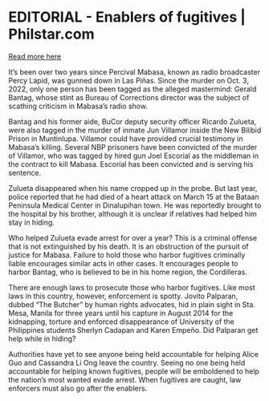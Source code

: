 # EDITORIAL - Enablers of fugitives | Philstar.com

[Read more here](https://www.philstar.com/opinion/2025/02/09/2420213/editorial-enablers-fugitives)

It’s been over two years since Percival Mabasa, known as radio broadcaster Percy Lapid, was gunned down in Las Piñas. Since the murder on Oct. 3, 2022, only one person has been tagged as the alleged mastermind: Gerald Bantag, whose stint as Bureau of Corrections director was the subject of scathing criticism in Mabasa’s radio show.

Bantag and his former aide, BuCor deputy security officer Ricardo Zulueta, were also tagged in the murder of inmate Jun Villamor inside the New Bilibid Prison in Muntinlupa. Villamor could have provided crucial testimony in Mabasa’s killing. Several NBP prisoners have been convicted of the murder of Villamor, who was tagged by hired gun Joel Escorial as the middleman in the contract to kill Mabasa. Escorial has been convicted and is serving his sentence.

Zulueta disappeared when his name cropped up in the probe. But last year, police reported that he had died of a heart attack on March 15 at the Bataan Peninsula Medical Center in Dinalupihan town. He was reportedly brought to the hospital by his brother, although it is unclear if relatives had helped him stay in hiding.

Who helped Zulueta evade arrest for over a year? This is a criminal offense that is not extinguished by his death. It is an obstruction of the pursuit of justice for Mabasa. Failure to hold those who harbor fugitives criminally liable encourages similar acts in other cases. It encourages people to harbor Bantag, who is believed to be in his home region, the Cordilleras.

There are enough laws to prosecute those who harbor fugitives. Like most laws in this country, however, enforcement is spotty. Jovito Palparan, dubbed “The Butcher” by human rights advocates, hid in plain sight in Sta. Mesa, Manila for three years until his capture in August 2014 for the kidnapping, torture and enforced disappearance of University of the Philippines students Sherlyn Cadapan and Karen Empeño. Did Palparan get help while in hiding?

Authorities have yet to see anyone being held accountable for helping Alice Guo and Cassandra Li Ong leave the country. Seeing no one being held accountable for helping known fugitives, people will be emboldened to help the nation’s most wanted evade arrest. When fugitives are caught, law enforcers must also go after the enablers.